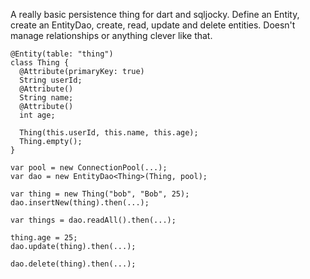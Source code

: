 A really basic persistence thing for dart and sqljocky.
Define an Entity, create an EntityDao, create, read, update and delete 
entities. Doesn't manage relationships or anything clever like that.

    @Entity(table: "thing")
    class Thing {
      @Attribute(primaryKey: true)
      String userId;
      @Attribute()
      String name;
      @Attribute()
      int age;
      
      Thing(this.userId, this.name, this.age);
      Thing.empty();
    }
    
    var pool = new ConnectionPool(...);
    var dao = new EntityDao<Thing>(Thing, pool);
    
    var thing = new Thing("bob", "Bob", 25);
    dao.insertNew(thing).then(...);
    
    var things = dao.readAll().then(...);
    
    thing.age = 25;
    dao.update(thing).then(...);
    
    dao.delete(thing).then(...);
